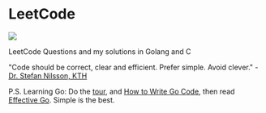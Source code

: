 # LeetCode
![](https://img.shields.io/badge/status-in_development-green.svg)

LeetCode Questions and my solutions in Golang and C


"Code should be correct, clear and efficient.
 Prefer simple. Avoid clever." - [Dr. Stefan Nilsson, KTH](https://yourbasic.org/)


P.S. Learning Go: Do the [tour](https://tour.golang.org/), and [How to Write Go Code](https://golang.org/doc/code.html), then read [Effective Go](https://golang.org/doc/effective_go.html). Simple is the best.

